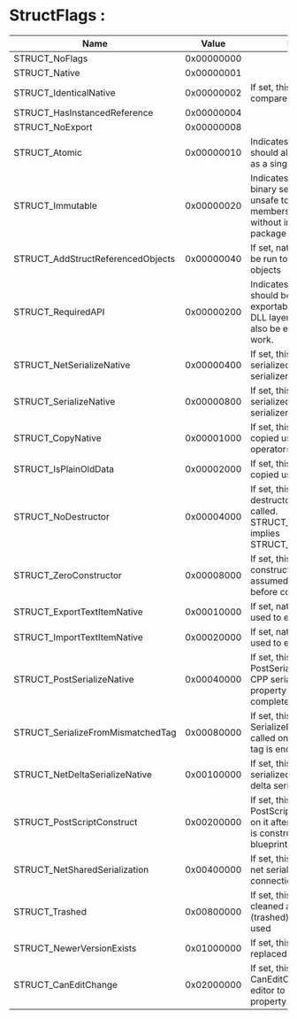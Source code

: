 # StructFlags :
| Name                              | Value      | Description                                                  | USTRUCT                                                      |
| --------------------------------- | ---------- | ------------------------------------------------------------ | ------------------------------------------------------------ |
| STRUCT_NoFlags                    | 0x00000000 |                                                              |                                                              |
| STRUCT_Native                     | 0x00000001 |                                                              |                                                              |
| STRUCT_IdenticalNative            | 0x00000002 | If set, this struct will be compared using native code       |                                                              |
| STRUCT_HasInstancedReference      | 0x00000004 |                                                              |                                                              |
| STRUCT_NoExport                   | 0x00000008 |                                                              |                                                              |
| STRUCT_Atomic                     | 0x00000010 | Indicates that this struct should always be serialized as a single unit | [Atomic](../Specifier/USTRUCT/UHT/Atomic/Atomic.md)          |
| STRUCT_Immutable                  | 0x00000020 | Indicates that this struct uses binary serialization; it is unsafe to add/remove members from this struct without incrementing the package version | [immutable](../Specifier/USTRUCT/Serialization/immutable.md) |
| STRUCT_AddStructReferencedObjects | 0x00000040 | If set, native code needs to be run to find referenced objects |                                                              |
| STRUCT_RequiredAPI                | 0x00000200 | Indicates that this struct should be exportable/importable at the DLL layer. Base structs must also be exportable for this to work. |                                                              |
| STRUCT_NetSerializeNative         | 0x00000400 | If set, this struct will be serialized using the CPP net serializer |                                                              |
| STRUCT_SerializeNative            | 0x00000800 | If set, this struct will be serialized using the CPP serializer |                                                              |
| STRUCT_CopyNative                 | 0x00001000 | If set, this struct will be copied using the CPP operator=   |                                                              |
| STRUCT_IsPlainOldData             | 0x00002000 | If set, this struct will be copied using memcpy              |                                                              |
| STRUCT_NoDestructor               | 0x00004000 | If set, this struct has no destructor and non will be called. STRUCT_IsPlainOldData implies STRUCT_NoDestructor |                                                              |
| STRUCT_ZeroConstructor            | 0x00008000 | If set, this struct will not be constructed because it is assumed that memory is zero before construction. |                                                              |
| STRUCT_ExportTextItemNative       | 0x00010000 | If set, native code will be used to export text              |                                                              |
| STRUCT_ImportTextItemNative       | 0x00020000 | If set, native code will be used to export text              |                                                              |
| STRUCT_PostSerializeNative        | 0x00040000 | If set, this struct will have PostSerialize called on it after CPP serializer or tagged property serialization is complete |                                                              |
| STRUCT_SerializeFromMismatchedTag | 0x00080000 | If set, this struct will have SerializeFromMismatchedTag called on it if a mismatched tag is encountered. |                                                              |
| STRUCT_NetDeltaSerializeNative    | 0x00100000 | If set, this struct will be serialized using the CPP net delta serializer |                                                              |
| STRUCT_PostScriptConstruct        | 0x00200000 | If set, this struct will be have PostScriptConstruct called on it after a temporary object is constructed in a running blueprint |                                                              |
| STRUCT_NetSharedSerialization     | 0x00400000 | If set, this struct can share net serialization state across connections |                                                              |
| STRUCT_Trashed                    | 0x00800000 | If set, this struct has been cleaned and sanitized (trashed) and should not be used |                                                              |
| STRUCT_NewerVersionExists         | 0x01000000 | If set, this structure has been replaced via reinstancing    |                                                              |
| STRUCT_CanEditChange              | 0x02000000 | If set, this struct will have CanEditChange on it in the editor to determine if a child property can be edited |                                                              |

